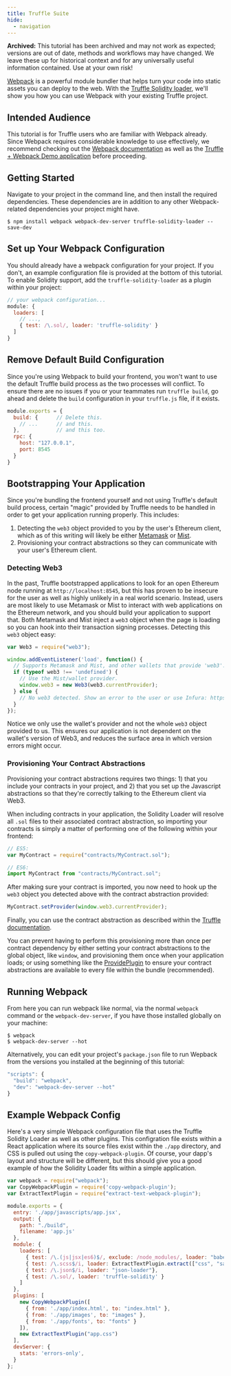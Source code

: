 ```yaml
---
title: Truffle Suite
hide:
  - navigation
---
```


<p class="alert alert-warning"><i class="far fa-exclamation-triangle"></i> <strong>Archived:</strong> This tutorial has been archived and may not work as expected; versions are out of date, methods and workflows may have changed. We leave these up for historical context and for any universally useful information contained. Use at your own risk!</p>

[Webpack](https://webpack.github.io/) is a powerful module bundler that helps turn your code into static assets you can deploy to the web. With the [Truffle Solidity loader](https://github.com/ConsenSys/truffle-solidity-loader), we'll show you how you can use Webpack with your existing Truffle project.

## Intended Audience

This tutorial is for Truffle users who are familiar with Webpack already. Since Webpack requires considerable knowledge to use effectively, we recommend checking out the [Webpack documentation](http://webpack.github.io/docs/) as well as the [Truffle + Webpack Demo application](https://github.com/ConsenSys/truffle-webpack-demo) before proceeding.

## Getting Started

Navigate to your project in the command line, and then install the required dependencies. These dependencies are in addition to any other Webpack-related dependencies your project might have.

```shell
$ npm install webpack webpack-dev-server truffle-solidity-loader --save-dev
```

## Set up Your Webpack Configuration

You should already have a webpack configuration for your project. If you don't, an example configuration file is provided at the bottom of this tutorial. To enable Solidity support, add the `truffle-solidity-loader` as a plugin within your project:

```javascript
// your webpack configuration...
module: {
  loaders: [
    // ...,
    { test: /\.sol/, loader: 'truffle-solidity' }
  ]
}
```

## Remove Default Build Configuration

Since you're using Webpack to build your frontend, you won't want to use the default Truffle build process as the two processes will conflict. To ensure there are no issues if you or your teammates run `truffle build`, go ahead and delete the `build` configuration in your `truffle.js` file, if it exists.

```javascript
module.exports = {
  build: {      // Delete this.
    // ...      // and this.
  },            // and this too.
  rpc: {
    host: "127.0.0.1",
    port: 8545
  }
}
```

## Bootstrapping Your Application

Since you're bundling the frontend yourself and not using Truffle's default build process, certain "magic" provided by Truffle needs to be handled in order to get your application running properly. This includes:

1. Detecting the `web3` object provided to you by the user's Ethereum client, which as of this writing will likely be either [Metamask](https://metamask.io/) or [Mist](https://github.com/ethereum/mist).
1. Provisioning your contract abstractions so they can communicate with your user's Ethereum client.

### Detecting Web3

In the past, Truffle bootstrapped applications to look for an open Ethereum node running at `http://localhost:8545`, but this has proven to be insecure for the user as well as highly unlikely in a real world scenario. Instead, users are most likely to use Metamask or Mist to interact with web applications on the Ethereum network, and you should build your application to support that. Both Metamask and Mist inject a `web3` object when the page is loading so you can hook into their transaction signing processes. Detecting this `web3` object easy:

```javascript
var Web3 = require("web3");

window.addEventListener('load', function() {
  // Supports Metamask and Mist, and other wallets that provide 'web3'.
  if (typeof web3 !== 'undefined') {
    // Use the Mist/wallet provider.
    window.web3 = new Web3(web3.currentProvider);
  } else {
    // No web3 detected. Show an error to the user or use Infura: https://infura.io/
  }
});
```

Notice we only use the wallet's provider and not the whole `web3` object provided to us. This ensures our application is not dependent on the wallet's version of Web3, and reduces the surface area in which version errors might occur.

### Provisioning Your Contract Abstractions

Provisioning your contract abstractions requires two things: 1) that you include your contracts in your project, and 2) that you set up the Javascript abstractions so that they're correctly talking to the Ethereum client via Web3.

When including contracts in your application, the Solidity Loader will resolve all `.sol` files to their associated contract abstraction, so importing your contracts is simply a matter of performing one of the following within your frontend:

```javascript
// ES5:
var MyContract = require("contracts/MyContract.sol");

// ES6:
import MyContract from "contracts/MyContract.sol";
```

After making sure your contract is imported, you now need to hook up the `web3` object you detected above with the contract abstraction provided:

```javascript
MyContract.setProvider(window.web3.currentProvider);
```

Finally, you can use the contract abstraction as described within the [Truffle documentation](/docs/getting_started/contracts).

You can prevent having to perform this provisioning more than once per contract dependency by either setting your contract abstractions to the global object, like `window`, and provisioning them once when your application loads; or using something like the [ProvidePlugin](https://webpack.github.io/docs/list-of-plugins.html#provideplugin) to ensure your contract abstractions are available to every file within the bundle (recommended).

## Running Webpack

From here you can run webpack like normal, via the normal `webpack` command or the `webpack-dev-server`, if you have those installed globally on your machine:

```shell
$ webpack
$ webpack-dev-server --hot
```

Alternatively, you can edit your project's `package.json` file to run Wepback from the versions you installed at the beginning of this tutorial:

```javascript
"scripts": {
  "build": "webpack",
  "dev": "webpack-dev-server --hot"
}
```


## Example Webpack Config

Here's a very simple Webpack configuration file that uses the Truffle Solidity Loader as well as other plugins. This configration file exists within a React application where its source files exist within the `./app` directory, and CSS is pulled out using the `copy-webpack-plugin`. Of course, your dapp's layout and structure will be different, but this should give you a good example of how the Solidity Loader fits within a simple application.

```javascript
var webpack = require("webpack");
var CopyWebpackPlugin = require('copy-webpack-plugin');
var ExtractTextPlugin = require("extract-text-webpack-plugin");

module.exports = {
  entry: './app/javascripts/app.jsx',
  output: {
    path: "./build",
    filename: 'app.js'
  },
  module: {
    loaders: [
      { test: /\.(js|jsx|es6)$/, exclude: /node_modules/, loader: "babel-loader"},
      { test: /\.scss$/i, loader: ExtractTextPlugin.extract(["css", "sass"])},
      { test: /\.json$/i, loader: "json-loader"},
      { test: /\.sol/, loader: 'truffle-solidity' }
    ]
  },
  plugins: [
    new CopyWebpackPlugin([
      { from: './app/index.html', to: "index.html" },
      { from: './app/images', to: "images" },
      { from: './app/fonts', to: "fonts" }
    ]),
    new ExtractTextPlugin("app.css")
  ],
  devServer: {
    stats: 'errors-only',
  }
};
```
